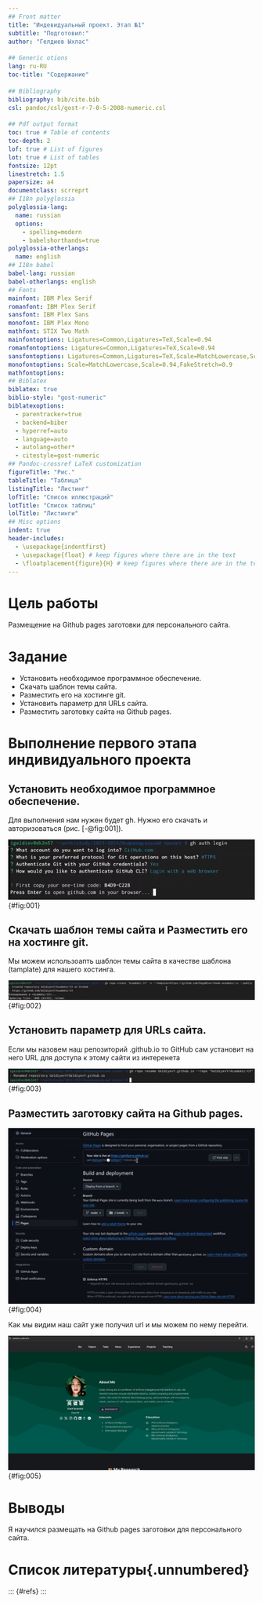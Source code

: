 ```yaml
---
## Front matter
title: "Индевидуальный проект. Этап №1"
subtitle: "Подготовил:"
author: "Гелдиев Ыхлас"

## Generic otions
lang: ru-RU
toc-title: "Содержание"

## Bibliography
bibliography: bib/cite.bib
csl: pandoc/csl/gost-r-7-0-5-2008-numeric.csl

## Pdf output format
toc: true # Table of contents
toc-depth: 2
lof: true # List of figures
lot: true # List of tables
fontsize: 12pt
linestretch: 1.5
papersize: a4
documentclass: scrreprt
## I18n polyglossia
polyglossia-lang:
  name: russian
  options:
	- spelling=modern
	- babelshorthands=true
polyglossia-otherlangs:
  name: english
## I18n babel
babel-lang: russian
babel-otherlangs: english
## Fonts
mainfont: IBM Plex Serif
romanfont: IBM Plex Serif
sansfont: IBM Plex Sans
monofont: IBM Plex Mono
mathfont: STIX Two Math
mainfontoptions: Ligatures=Common,Ligatures=TeX,Scale=0.94
romanfontoptions: Ligatures=Common,Ligatures=TeX,Scale=0.94
sansfontoptions: Ligatures=Common,Ligatures=TeX,Scale=MatchLowercase,Scale=0.94
monofontoptions: Scale=MatchLowercase,Scale=0.94,FakeStretch=0.9
mathfontoptions:
## Biblatex
biblatex: true
biblio-style: "gost-numeric"
biblatexoptions:
  - parentracker=true
  - backend=biber
  - hyperref=auto
  - language=auto
  - autolang=other*
  - citestyle=gost-numeric
## Pandoc-crossref LaTeX customization
figureTitle: "Рис."
tableTitle: "Таблица"
listingTitle: "Листинг"
lofTitle: "Список иллюстраций"
lotTitle: "Список таблиц"
lolTitle: "Листинги"
## Misc options
indent: true
header-includes:
  - \usepackage{indentfirst}
  - \usepackage{float} # keep figures where there are in the text
  - \floatplacement{figure}{H} # keep figures where there are in the text
---
```


# Цель работы

Размещение на Github pages заготовки для персонального сайта.

# Задание

- Установить необходимое программное обеспечение.
- Скачать шаблон темы сайта.
- Разместить его на хостинге git.
- Установить параметр для URLs сайта.
- Разместить заготовку сайта на Github pages.

# Выполнение первого этапа индивидуального проекта

## Установить необходимое программное обеспечение.

Для выполнения нам нужен будет gh. Нужно его скачать и авторизоваться (рис. [-@fig:001]).

![*gh auth*](image/gh-auth.png){#fig:001}

## Скачать шаблон темы сайта и Разместить его на хостинге git.

Мы можем использоапть шаблон темы сайта в качестве шаблона (tamplate) для нашего хостинга.

![*gh repo create*](image/gh_repo_create.png){#fig:002}

## Установить параметр для URLs сайта.

Если мы назовем наш репозиторий <username>.github.io то GitHub сам установит на него URL для доступа к этому сайти из интеренета

![*gh repo rename*](image/gh_repo_rename.png){#fig:003}

## Разместить заготовку сайта на Github pages.

![Зайдем на Githun pages](image/github_pages.png){#fig:004}

Как мы видим наш сайт уже получил url и мы можем по нему перейти.

![Наш сайт](image/site_visit.png){#fig:005}

# Выводы

Я научился размещать на Github pages заготовки для персонального сайта.

# Список литературы{.unnumbered}

::: {#refs}
:::
